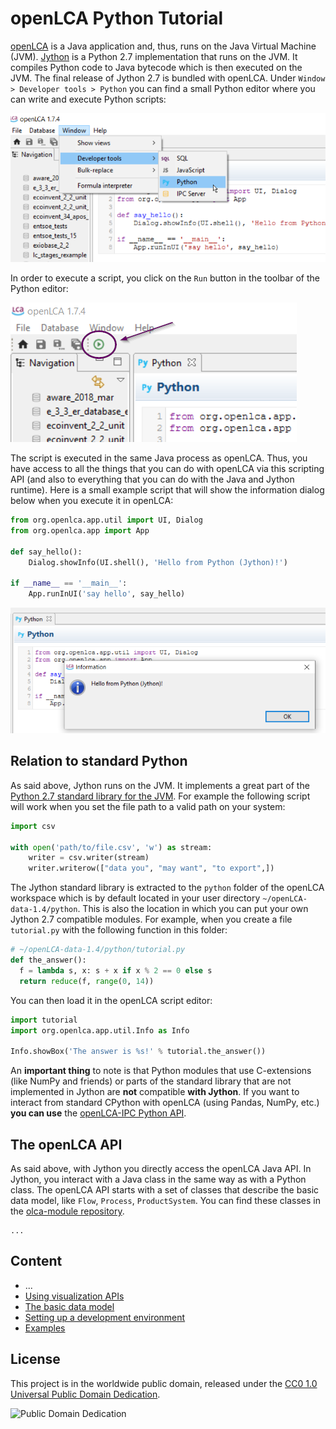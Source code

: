 # openLCA Python Tutorial
[openLCA](https://github.com/GreenDelta/olca-app) is a Java application
and, thus, runs on the Java Virtual Machine (JVM). [Jython](http://www.jython.org/)
is a Python 2.7 implementation that runs on the JVM. It compiles Python code to
Java bytecode which is then executed on the JVM. The final release of Jython 2.7
is bundled with openLCA. Under `Window > Developer tools > Python` you can
find a small Python editor where you can write and execute Python scripts:

![Open the Python editor](./images/olca_open_python_editor.png)

In order to execute a script, you click on the `Run` button in the toolbar of
the Python editor:

![Run a script in openLCA](./images/olca_run_script.png)

The script is executed in the same Java process as openLCA. Thus, you have
access to all the things that you can do with openLCA via this scripting API
(and also to everything that you can do with the Java and Jython runtime). Here
is a small example script that will show the information dialog below when you
execute it in openLCA:

```python
from org.openlca.app.util import UI, Dialog
from org.openlca.app import App

def say_hello():
    Dialog.showInfo(UI.shell(), 'Hello from Python (Jython)!')

if __name__ == '__main__':
    App.runInUI('say hello', say_hello)
```

![Hello from Jython](./images/olca_hello.png)


## Relation to standard Python
As said above, Jython runs on the JVM. It implements a great part of the
[Python 2.7 standard library for the JVM](http://www.jython.org/docs/library/indexprogress.html).
For example the following script will work when you set the file
path to a valid path on your system:

```python
import csv

with open('path/to/file.csv', 'w') as stream:
    writer = csv.writer(stream)
    writer.writerow(["data you", "may want", "to export",])
```

The Jython standard library is extracted to the `python` folder of the openLCA
workspace which is by default located in your user directory
`~/openLCA-data-1.4/python`. This is also the location in which you can put your
own Jython 2.7 compatible modules. For example, when you create a file
`tutorial.py` with the following function in this folder:

```python
# ~/openLCA-data-1.4/python/tutorial.py
def the_answer():
  f = lambda s, x: s + x if x % 2 == 0 else s
  return reduce(f, range(0, 14))
```

You can then load it in the openLCA script editor:

```python
import tutorial
import org.openlca.app.util.Info as Info

Info.showBox('The answer is %s!' % tutorial.the_answer())
```

An **important thing** to note is that Python modules that use C-extensions
(like NumPy and friends) or parts of the standard library that are not
implemented in Jython are **not** compatible **with Jython**. If you want to
interact from  standard CPython with openLCA (using Pandas, NumPy, etc.)
**you can use** the [openLCA-IPC Python API](https://github.com/GreenDelta/olca-ipc.py).


## The openLCA API
As said above, with Jython you directly access the openLCA Java API. In Jython,
you interact with a Java class in the same way as with a Python class. The
openLCA API starts with a set of classes that describe the basic data model,
like `Flow`, `Process`, `ProductSystem`. You can find these classes in the
[olca-module repository](https://github.com/GreenDelta/olca-modules/tree/master/olca-core/src/main/java/org/openlca/core/model).

```
...
```

## Content
* ...
* [Using visualization APIs](./data_viz.md)
* [The basic data model](./data_model.md)
* [Setting up a development environment](./ide_setup.md)
* [Examples](./examples.md)


## License
This project is in the worldwide public domain, released under the
[CC0 1.0 Universal Public Domain Dedication](https://creativecommons.org/publicdomain/zero/1.0/).

![Public Domain Dedication](https://licensebuttons.net/p/zero/1.0/88x31.png)
